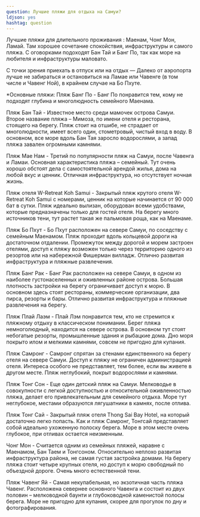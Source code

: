 ```yaml
---
question: Лучшие пляжи для отдыха на Самуи?
ldjson: yes
hashtag: question
---
```




   Лучшие пляжи для длительного проживания : Маенам, Чонг Мон, Ламай. Там хорошее сочетание спокойствия, инфраструктуры и самого пляжа. С оговорками подоходят Бан Тай и Банг По, так как море на любителя и инфраструктуры маловато.

   С точки зрения приехать в отпуск или на отдых — Далеко от аэропорта лучше не забираться и остановиться на Ламае или Чавенге (в том числе и Чавенг Ной), в крайнем случае на Бо Пхуте.

*Основные пляжи: 
Пляж Банг По - Банг По понравится тем, кому не подходят глубина и многолюдность семейного Маенама.

Пляж Бан Тай - Известное место среди мамочек острова Самуи. Второе название пляжа – Мимоза, по имени отеля и ресторана, стоящего на берегу. Пляж стоит на отшибе, не страдает от многолюдности, имеет всего один, стометровый, чистый вход в воду. В основном, все море вдоль Бан Тая заросло водорослями, а запад пляжа завален огромными камнями.

Пляж Мае Нам - Третий по популярности пляж на Самуи, после Чавенга и Ламаи. Основная характеристика пляжа – семейный. Тут очень хорошо обстоят дела с самостоятельной арендой жилья, дома на любой вкус и ценник. Отличная инфраструктура, но отсутствует ночная жизнь.

Пляж отеля W-Retreat Koh Samui - Закрытый пляж крутого отеля W-Retreat Koh Samui с номерами, ценник на которые начинается от 90 000 бат в сутки. Пляж идеально вылизан, оборудован всеми удобствами, которые предназначены только для гостей отеля. На берегу много источников тени, тут растет такая же пальмовая роща, как на Маенаме.

Пляж Бо Пхут - Бо Пхут расположен на севере Самуи, по соседству с семейным Маенамом. Пляж проходит вдоль кольцевой дороги на достаточном отдалении. Промежуток между дорогой и морем застроен отелями, доступ к пляжу возможен только через территорию одного из резортов или на набережной Фишерман вилладж. Отлично развитая инфраструктура и пляжные развлечения.

Пляж Банг Рак - Банг Рак расположен на севере Самуи, в одном из наиболее густонаселенных и оживленных районе острова. Большая плотность застройки на берегу ограничивает доступ к морю. В основном здесь стоят рестораны, коммерческие организации, два пирса, резорты и бары. Отлично развитая инфраструктура и пляжные развлечения на берегу.

Пляж Плай Лаэм - Плай Лэм понравится тем, кто не стремится к пляжному отдыху в классическом понимании. Берег пляжа немноголюдный, находится на севере острова. В основном тут стоят небогатые резорты, промышленные здания и рыбацкие дома. Дно моря покрыто илом и мелкими камнями, совсем не пригодно для купания.

Пляж Самронг - Самронг спрятан за стенами единственного на берегу отеля на севере Самуи. Доступ к пляжу не ограничен администрацией отеля. Интереса особого не представляет, тем более, если вы живете в другом месте. Пляж неглубокий, покрыт водорослями и камнями.

Пляж Тонг Сон - Еще один детский пляж на Самуи. Мелководье в совокупности с легкой доступностью и относительной оживленностью пляжа, делает его привлекательным для семейного отдыха. Море тут неглубокое, местами образуются лягушатники в камнях, после отлива.

Пляж Тонг Сай - Закрытый пляж отеля Thong Sai Bay Hotel, на который достаточно легко попасть. Как и пляж Самронг, Тонгсай представляет собой идеально ухоженную полоску берега. Море в этом месте очень глубокое, при отливах остается неизменным.

Чонг Мон - Считается одним из семейных пляжей, наравне с Маенамом, Бан Таем и Тонгсоном. Относительно неплохо развитая инфраструктура района, не самая густая застройка домами. На берегу пляжа стоит четыре крупных отеля, но доступ к морю свободный по объездной дороге. Очень много естественной тени.

Пляж Чавенг Яй - Самая некупабельная, но экзотичная часть пляжа Чавенг. Расположена севернее основного Чавенга и состоит из двух половин – мелководной баунти и глубоководной каменистой полосы берега. Море не пригодно для купания, скорее для прогулок по дну и фотографирования.





